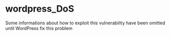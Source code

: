 # wordpress_DoS

Some informations about how to exploit this vulnerability have been omitted until WordPress fix this problem
